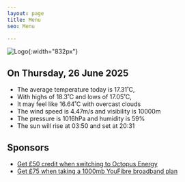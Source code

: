 ```yaml
---
layout: page
title: Menu
seo: Menu

---
```


![Logo](/images/logo.jpg){:width="832px"}

<!-- weather_marker starts -->
## On Thursday, 26 June 2025

- The average temperature today is 17.31˚C,
- With highs of 18.3˚C and lows of 17.05˚C,
- It may feel like 16.64˚C with overcast clouds
- The wind speed is 4.47m/s and visibility is 10000m
- The pressure is 1016hPa and humidity is 59%
- The sun will rise at 03:50 and set at 20:31

<!-- weather_marker ends -->

## Sponsors

- [Get £50 credit when switching to Octopus Energy](https://bit.ly/3oD1nnS)
- [Get £75 when taking a 1000mb YouFibre broadband plan](https://aklam.io/91zWhU?)
